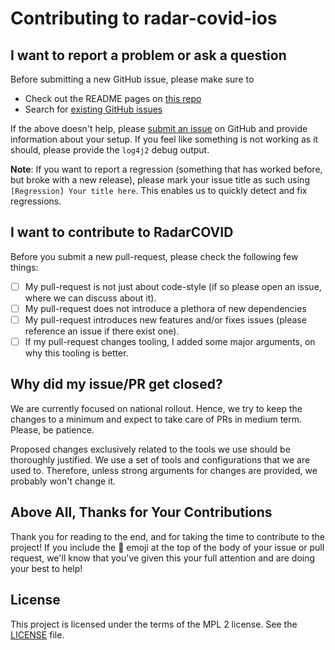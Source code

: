 <!-- Version taken from https://raw.githubusercontent.com/fastlane/fastlane/master/CONTRIBUTING.md and adapted to our needs-->
# Contributing to radar-covid-ios

## I want to report a problem or ask a question

Before submitting a new GitHub issue, please make sure to

- Check out the README pages on [this repo](https://github.com/RadarCOVID/radar-covid-ios)
- Search for [existing GitHub issues](https://github.com/RadarCOVID/radar-covid-ios/issues)

If the above doesn't help, please [submit an issue](https://github.com/RadarCOVID/radar-covid-ios/issues) on GitHub and provide information about your setup. If you feel like something is not working as it should, please provide the `log4j2`
debug output.

**Note**: If you want to report a regression (something that has worked before, but broke with a new release), please mark your issue title as such using `[Regression] Your title here`. This enables us to quickly detect and fix regressions.

## I want to contribute to RadarCOVID

Before you submit a new pull-request, please check the following few things:

- [ ] My pull-request is not just about code-style (if so please open an issue, where we can discuss about it).
- [ ] My pull-request does not introduce a plethora of new dependencies
- [ ] My pull-request introduces new features and/or fixes issues (please reference an issue if there exist one).
- [ ] If my pull-request changes tooling, I added some major arguments, on why this tooling is better.

## Why did my issue/PR get closed?

We are currently focused on national rollout. Hence, we try to keep the changes to a minimum and expect to take care of PRs in medium term. Please, be patience.

Proposed changes exclusively related to the tools we use should be thoroughly justified. We use a set of tools and configurations that we are used to. Therefore, unless strong arguments for changes are provided, we probably won't change it.

## Above All, Thanks for Your Contributions

Thank you for reading to the end, and for taking the time to contribute to the project! If you include the 🔑 emoji at the top of the body of your issue or pull request, we'll know that you've given this your full attention and are doing your best to help!

## License

This project is licensed under the terms of the MPL 2 license. See the [LICENSE](LICENSE) file.
